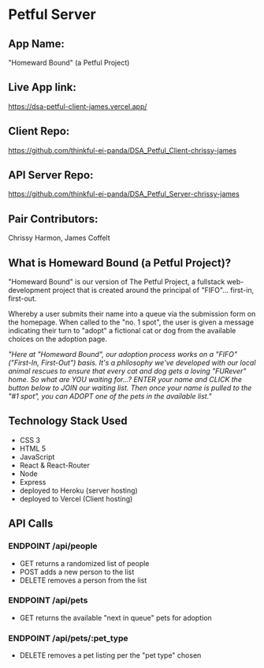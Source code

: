 # Petful Server

## App Name:
"Homeward Bound" 
(a Petful Project)

## Live App link:
https://dsa-petful-client-james.vercel.app/

## Client Repo: 
https://github.com/thinkful-ei-panda/DSA_Petful_Client-chrissy-james

## API Server Repo: 
https://github.com/thinkful-ei-panda/DSA_Petful_Server-chrissy-james

## Pair Contributors: 
Chrissy Harmon, 
James Coffelt


## What is Homeward Bound (a Petful Project)?
"Homeward Bound" is our version of The Petful Project, a fullstack web-development project that is created around the principal of "FIFO"... first-in, first-out.

Whereby a user submits their name into a queue via the submission form on the homepage. When called to the "no. 1 spot", the user is given a message indicating their turn to "adopt" a fictional cat or dog from the available choices on the adoption page.

*"Here at "Homeward Bound", our adoption process works on a "FIFO" ("First-In, First-Out") basis. It's a philosophy we've developed with our local animal rescues to ensure that every cat and dog gets a loving "FURever" home.*
*So what are YOU waiting for...?*
*ENTER your name and CLICK the button below to JOIN our waiting list. Then once your name is pulled to the "#1 spot", you can ADOPT one of the pets in the available list."*


## Technology Stack Used
- CSS 3
- HTML 5
- JavaScript
- React & React-Router
- Node
- Express
- deployed to Heroku (server hosting)
- deployed to Vercel (Client hosting)


## API Calls
### ENDPOINT /api/people
* GET returns a randomized list of people
* POST adds a new person to the list
* DELETE removes a person from the list

### ENDPOINT /api/pets
* GET returns the available "next in queue" pets for adoption

### ENDPOINT /api/pets/:pet_type
* DELETE removes a pet listing per the "pet type" chosen 

